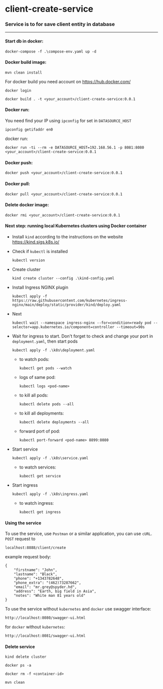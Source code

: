 # client-create-service

### Service is to for save client entity in database

---

#### Start db in docker:
    
    docker-compose -f .\compose-env.yaml up -d

#### Docker build image:

    mvn clean install

For docker build you need account on https://hub.docker.com/ 

    docker login

    docker build . -t <your_account>/client-create-service:0.0.1

#### Docker run:

You need find your IP using `ipconfig` for set in `DATASOURCE_HOST`

    ipconfig getifaddr en0

docker run:

    docker run -ti --rm -e DATASOURCE_HOST=192.168.56.1 -p 8081:8080 <your_account>/client-create-service:0.0.1

#### Docker push:

    docker push <your_account>/client-create-service:0.0.1

#### Docker pull:

    docker pull <your_account>/client-create-service:0.0.1

#### Delete docker image:

    docker rmi <your_account>/client-create-service:0.0.1

#### Next step: running local Kubernetes clusters using Docker container

- Install `kind` according to the instructions on the website https://kind.sigs.k8s.io/

- Сheck if `kubectl` is installed
  ```
  kubectl version
  ```
- Create cluster
  ```
  kind create cluster --config .\kind-config.yaml
  ```
- Install Ingress NGINX plugin
  ```
  kubectl apply -f https://raw.githubusercontent.com/kubernetes/ingress-nginx/main/deploy/static/provider/kind/deploy.yaml
  ```
- Next
  ```
  kubectl wait --namespace ingress-nginx --for=condition=ready pod --selector=app.kubernetes.io/component=controller --timeout=90s
  ```
- Wait for ingress to start. Don't forget to check and change your port in `deployment.yaml`, then start pods
  ```
  kubectl apply -f .\k8s\deployment.yaml
  ```
    - to watch pods:
      ```
      kubectl get pods --watch
      ```
    - logs of same pod:
      ```
      kubectl logs <pod-name>
      ```
    - to kill all pods:
      ```
      kubectl delete pods --all
      ```
    - to kill all deployments:
      ```
      kubectl delete deployments --all
      ```
    - forward port of pod:
      ```
      kubectl port-forward <pod-name> 8899:8080
      ```
- Start service
  ```
  kubectl apply -f .\k8s\service.yaml
  ```
    - to watch services:
      ```
      kubectl get service
      ```
- Start ingress
  ```
  kubectl apply -f .\k8s\ingress.yaml
  ```
    - to watch ingress:
      ```
      kubectl get ingress
      ```

#### Using the service

To use the service, use `Postman` or a similar application, you can use `cURL`.
`POST` request to

    localhost:8888/client/create

example request body:
```
{
    "firstname": "John",
    "lastname": "Black",
    "phone": "+1343782648",
    "phone_extra": "(462)73287662",
    "email": "mr.grey@spyder.hd",
    "address": "Earth, big field in Asia",
    "notes": "White man 81 years old"
}
```

To use the service without `kubernetes` and `docker` use swagger interface:

    http://localhost:8080/swagger-ui.html

for `docker` without `kubernetes`:

    http://localhost:8081/swagger-ui.html

#### Delete service

    kind delete cluster

    docker ps -a

    docker rm -f <container-id>

    mvn clean
